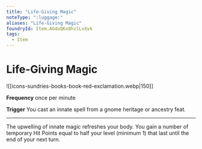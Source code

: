 ```yaml
---
title: "Life-Giving Magic"
noteType: ":luggage:"
aliases: "Life-Giving Magic"
foundryId: Item.AGduQKx8hzlLvXvk
tags:
  - Item
---
```


# Life-Giving Magic
![[icons-sundries-books-book-red-exclamation.webp|150]]

**Frequency** once per minute

**Trigger** You cast an innate spell from a gnome heritage or ancestry feat.

* * *

The upwelling of innate magic refreshes your body. You gain a number of temporary Hit Points equal to half your level (minimum 1) that last until the end of your next turn.
